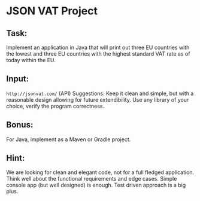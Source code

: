 # JSON VAT Project

## Task:
Implement an application in Java that will print out three EU countries with the lowest
and three EU countries with the highest standard VAT rate as of today within the EU.

## Input:
`http://jsonvat.com/` (API)
Suggestions: Keep it clean and simple, but with a reasonable design allowing for future extendibility.
Use any library of your choice, verify the program correctness.

## Bonus:
For Java, implement as a Maven or Gradle project.

## Hint:
We are looking for clean and elegant code, not for a full fledged application. Think well about the functional requirements and edge cases. Simple console app (but well designed) is enough. Test driven approach is a big plus.
